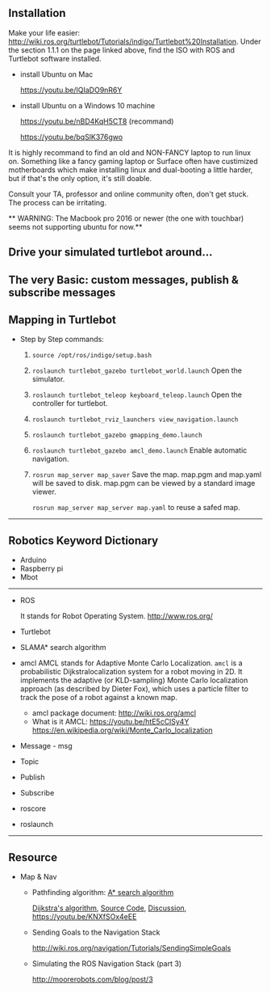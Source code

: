## Installation 
Make your life easier: http://wiki.ros.org/turtlebot/Tutorials/indigo/Turtlebot%20Installation.
Under the section 1.1.1 on the page linked above, find the ISO with ROS and Turtlebot software installed. 

* install Ubuntu on Mac

	https://youtu.be/IQIaDO9nR6Y
	
* install Ubuntu on a Windows 10 machine

	https://youtu.be/nBD4KqH5CT8 (recommand)
	
	https://youtu.be/bqSlK376gwo

It is highly recommand to find an old and NON-FANCY laptop to run linux on. Something like a fancy gaming laptop or Surface often have custimized motherboards which make installing linux and dual-booting a little harder, but if that's the only option, it's still doable. 

Consult your TA, professor and online community often, don't get stuck. The process can be irritating. 

** WARNING: The Macbook pro 2016 or newer (the one with touchbar) seems not supporting ubuntu for now.**

## Drive your simulated turtlebot around...

## The very Basic: custom messages, publish & subscribe messages

## Mapping in Turtlebot 
* Step by Step commands:
  1. `source /opt/ros/indigo/setup.bash`
  2. `roslaunch turtlebot_gazebo turtlebot_world.launch` Open the simulator.  
  3. `roslaunch turtlebot_teleop keyboard_teleop.launch` Open the controller for turtlebot.  
  4. `roslaunch turtlebot_rviz_launchers view_navigation.launch` 
  5. `roslaunch turtlebot_gazebo gmapping_demo.launch` 
  6. `roslaunch turtlebot_gazebo amcl_demo.launch` Enable automatic navigation.
  7. `rosrun map_server map_saver` Save the map. map.pgm and map.yaml will be saved to disk. map.pgm can be viewed by a standard image viewer. 
     
     `rosrun map_server map_server map.yaml` to reuse a safed map.
     
-----
## Robotics Keyword Dictionary 

* Arduino
* Raspberry pi
* Mbot
-----
* ROS

  It stands for Robot Operating System. http://www.ros.org/
* Turtlebot
* SLAMA* search algorithm
* amcl
  AMCL stands for Adaptive Monte Carlo Localization. `amcl` is a probabilistic Dijkstralocalization system for a robot moving in 2D. It implements the adaptive (or KLD-sampling) Monte Carlo localization approach (as described by Dieter Fox), which uses a particle filter to track the pose of a robot against a known map. 
  - amcl package document: http://wiki.ros.org/amcl
  - What is it AMCL: https://youtu.be/htE5cClSy4Y   https://en.wikipedia.org/wiki/Monte_Carlo_localization
* Message - msg
* Topic 
* Publish
* Subscribe
* roscore
* roslaunch

-----
## Resource
* Map & Nav
  * Pathfinding algorithm: [A* search algorithm](https://en.wikipedia.org/wiki/A*_search_algorithm)
    
    [Dijkstra's algorithm](https://youtu.be/WN3Rb9wVYDY), 
    [Source Code](https://github.com/ros-planning/navigation/blob/kinetic-devel/navfn/src/navfn.cpp), 
    [Discussion](http://answers.ros.org/question/28366/why-navfn-is-using-dijkstra/), 
    https://youtu.be/KNXfSOx4eEE
  * Sending Goals to the Navigation Stack

    http://wiki.ros.org/navigation/Tutorials/SendingSimpleGoals
  * Simulating the ROS Navigation Stack (part 3)

    http://moorerobots.com/blog/post/3

